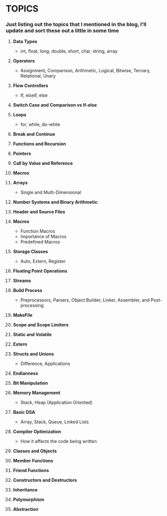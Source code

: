# TOPICS
### Just listing out the topics that I mentioned in the blog, I'll update and sort these out a little in some time

1. **Data Types**  
   - int, float, long, double, short, char, string, array

2. **Operators**  
   - Assignment, Comparison, Arithmetic, Logical, Bitwise, Ternary, Relational, Unary

3. **Flow Controllers**  
   - If, elseif, else

4. **Switch Case and Comparison vs If-else**

5. **Loops**  
   - for, while, do-while

6. **Break and Continue**

7. **Functions and Recursion**

8. **Pointers**

9. **Call by Value and Reference**

10. **Macros**

11. **Arrays**  
    - Single and Multi-Dimensional

12. **Number Systems and Binary Arithmetic**

13. **Header and Source Files**

14. **Macros**  
    - Function Macros  
    - Importance of Macros  
    - Predefined Macros

15. **Storage Classes**  
    - Auto, Extern, Register

16. **Floating Point Operations**

17. **Streams**

18. **Build Process**  
    - Preprocessors, Parsers, Object Builder, Linker, Assembler, and Post-processing

19. **MakeFile**

20. **Scope and Scope Limiters**

21. **Static and Volatile**

22. **Extern**

23. **Structs and Unions**  
    - Difference, Applications

24. **Endianness**

25. **Bit Manipulation**

26. **Memory Management**  
    - Stack, Heap (Application Oriented)

27. **Basic DSA**  
    - Array, Stack, Queue, Linked Lists

28. **Compiler Optimization**  
    - How it affects the code being written

29. **Classes and Objects**

30. **Member Functions**

31. **Friend Functions**

32. **Constructors and Destructors**

33. **Inheritance**

34. **Polymorphism**

35. **Abstraction**

